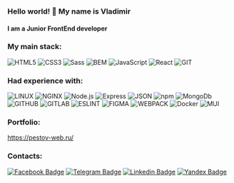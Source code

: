 ### Hello world! 👋 My name is Vladimir
#### I am a Junior FrontEnd developer


### My main stack:
![HTML5](https://img.shields.io/badge/-HTML5-141130?style=flat-square&logo=HTML5)
![CSS3](https://img.shields.io/badge/-CSS3-141130?style=flat-square&logo=CSS3&logoColor=009900)
![Sass](https://img.shields.io/badge/-Sass-141130?style=flat-square&logo=Sass)
![BEM](https://img.shields.io/badge/-BEM-141130?style=flat-square&logo=BEM)
![JavaScript](https://img.shields.io/badge/-JavaScript-141130?style=flat-square&logo=JavaScript)
![React](https://img.shields.io/badge/-React-141130?style=flat-square&logo=React)
![GIT](https://img.shields.io/badge/-git-141130?style=flat-square&logo=git)


### Had experience with:
![LINUX](https://img.shields.io/badge/-Linux-141130?style=flat-square&logo=Linux&logoColor=ffffff)
![NGINX](https://img.shields.io/badge/-nginx-141130?style=flat-square&logo=NGINX&logoColor=009900)
![Node.js](https://img.shields.io/badge/-Node.js-141130?style=flat-square&logo=Node.js)
![Express](https://img.shields.io/badge/-Express-141130?style=flat-square&logo=Express)
![JSON](https://img.shields.io/badge/-JSON-141130?style=flat-square&logo=JSON&logoColor=grey)
![npm](https://img.shields.io/badge/-npm-141130?style=flat-square&logo=npm)
![MongoDb](https://img.shields.io/badge/-MongoDB-141130?style=flat-square&logo=MongoDb)
![GITHUB](https://img.shields.io/badge/-GitHub-141130?style=flat-square&logo=GITHUB)
![GITLAB](https://img.shields.io/badge/-GitLab-141130?style=flat-square&logo=GitLab)
![ESLINT](https://img.shields.io/badge/-ESLint-141130?style=flat-square&logo=ESLINT)
![FIGMA](https://img.shields.io/badge/-Figma-141130?style=flat-square&logo=FIGMA)
![WEBPACK](https://img.shields.io/badge/-WebPack-141130?style=flat-square&logo=WEBPACK)
![Docker](https://img.shields.io/badge/-Docker-141130?style=flat-square&logo=Docker)
![MUI](https://img.shields.io/badge/-MUI-141130?style=flat-square&logo=MUI)


### Portfolio:
https://pestov-web.ru/

### Contacts:
[![Facebook Badge](https://img.shields.io/badge/mindwrk-facebook?style=flat&color=00ABEC&logoColor=white&logo=facebook)](https://www.facebook.com/mindwrk "Connect on FaceBook")
[![Telegram Badge](https://img.shields.io/badge/@mindwrk-telegram?style=flat&color=2AA7DA&logoColor=white&logo=telegram)](https://t.me/mindwrk "Contact on Telegram")
[![Linkedin Badge](https://img.shields.io/badge/%40vladimir-linkedin?style=flat&color=0077b5&logoColor=white&logo=linkedin)](https://www.linkedin.com/in/vladimir-pestov-a36a00238/ "Connect on LinkedIn")
[![Yandex Badge](https://img.shields.io/badge/pestov.web@yandex.ru-email?style=flat&color=C5211E&logoColor=white&logo=Mail.Ru)](pestov.web@yandex.ru "Email me")


